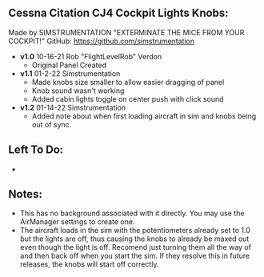 ## Cessna Citation CJ4 Cockpit Lights Knobs:
Made by SIMSTRUMENTATION "EXTERMINATE THE MICE FROM YOUR COCKPIT!"
GitHub: https://github.com/simstrumentation

- **v1.0** 10-16-21 Rob "FlightLevelRob" Verdon 
    - Original Panel Created
- **v1.1** 01-2-22 Simstrumentation 
    - Made knobs size smaller to allow easier dragging of panel
    - Knob sound wasn't working
    - Added cabin lights toggle on center push with click sound
- **v1.2** 01-14-22 Simstrumentation     
    - Added note about when first loading aircraft in sim and knobs being out of sync.    		
	
## Left To Do:
 - 
	
## Notes:
 - This has no background associated with it directly. You may use the AirManager settings to create one.
 - The aircraft loads in the sim with the potentiometers already set to 1.0 but the lights are off, thus causing the knobs to already be maxed out even though the light is off. Recomend just turning them all the way of and then back off when you start the sim. If they resolve this in future releases, the knobs will start off correctly.						   
